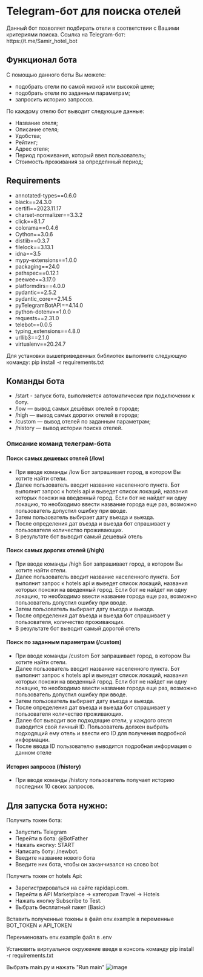 <h1>Telegram-бот для поиска отелей</h1>
Данный бот позволяет подбирать отели в соответствии с Вашими критериями поиска. Ссылка на Telegram-бот: https://t.me/Samir_hotel_bot

<h2>Функционал бота</h2>
С помощью данного боты Вы можете:

<ul><li>подобрать отели по самой низкой или высокой цене;</li>
<li>подобрать отели по заданным параметрам;</li>
<li>запросить историю запросов.</li></ul>
По каждому отелю бот выводит следующие данные:

<ul><li>Название отеля;</li>
<li>Описание отеля;</li>
<li>Удобства;</li>
<li>Рейтинг;</li>
<li>Адрес отеля;</li>
<li>Период проживания, который ввел пользователь;</li>
<li>Стоимость проживания за определнный период;</li></ul>

<h2>Requirements</h2>
<ul><li>annotated-types==0.6.0</li>
<li>black==24.3.0</li>
<li>certifi==2023.11.17</li>
<li>charset-normalizer==3.3.2</li>
<li>click==8.1.7</li>
<li>colorama==0.4.6</li>
<li>Cython==3.0.6</li>
<li>distlib==0.3.7</li>
<li>filelock==3.13.1</li>
<li>idna==3.5</li>
<li>mypy-extensions==1.0.0</li>
<li>packaging==24.0</li>
<li>pathspec==0.12.1</li>
<li>peewee==3.17.0</li>
<li>platformdirs==4.0.0</li>
<li>pydantic==2.5.2</li>
<li>pydantic_core==2.14.5</li>
<li>pyTelegramBotAPI==4.14.0</li>
<li>python-dotenv==1.0.0</li>
<li>requests==2.31.0</li>
<li>telebot==0.0.5</li>
<li>typing_extensions==4.8.0</li>
<li>urllib3==2.1.0</li>
<li>virtualenv==20.24.7</li></ul>

Для установки вышеприведенных библиотек выполните следующую команду: pip install -r requirements.txt

<h2>Команды бота</h2>
<ul><li>/start - запуск бота, выполняется автоматически при подключении к боту.</li>
<li>/low — вывод самых дешёвых отелей в городе;</li>
<li>/high — вывод самых дорогих отелей в городе;</li>
<li>/custom — вывод отелей по заданным параметрам;</li>
<li>/history — вывод истории поиска отелей.</li></ul>
<h3>Описание команд телеграм-бота</h3>
<h4>Поиск самых дешевых отелей (/low)</h4>
<ul><li>При вводе команды /low Бот запрашивает город, в котором Вы хотите найти отели.</li>
<li>Далее пользователь вводит название населенного пункта. Бот выполнит запрос к hotels api и выведет список локаций, названия которых похожи на введенный город. Если бот не найдет ни одну локацию, то необходимо ввести название города еще раз, возможно пользователь допустил ошибку при вводе.</li>
<li>Затем пользователь выбирает дату въезда и выезда.</li>
<li>После определения дат въезда и выезда бот спрашивает у пользователя количество проживающих.</li>
<li>В результате бот выводит самый дешевый отель</li></ul>
<h4>Поиск самых дорогих отелей (/high)</h4>
<ul><li>При вводе команды /high Бот запрашивает город, в котором Вы хотите найти отели.</li>
<li>Далее пользователь вводит название населенного пункта. Бот выполнит запрос к hotels api и выведет список локаций, названия которых похожи на введенный город. Если бот не найдет ни одну локацию, то необходимо ввести название города еще раз, возможно пользователь допустил ошибку при вводе.</li>
<li>Затем пользователь выбирает дату въезда и выезда.</li>
<li>После определения дат въезда и выезда бот спрашивает у пользователя, количество проживающих.</li>
<li>В результате бот выводит самый дорогой отель</li></ul>
<h4>Поиск по заданным параметрам (/сustom)</h4>
<ul><li>При вводе команды /custom Бот запрашивает город, в котором Вы хотите найти отели.</li>
<li>Далее пользователь вводит название населенного пункта. Бот выполнит запрос к hotels api и выведет список локаций, названия которых похожи на введенный город. Если бот не найдет ни одну локацию, то необходимо ввести название города еще раз, возможно пользователь допустил ошибку при вводе.</li>
<li>Затем пользователь выбирает дату въезда и выезда.</li>
<li>После определения дат въезда и выезда бот спрашивает у пользователя количество проживающих.</li>
<li>Далее бот выводит все подходящие отели, у каждого отеля выводится свой личный ID. Пользователь должен выбрать подходящий ему отель и ввести его ID для получения подробной информации.</li>
<li>После ввода ID пользователю выводится подробная информация о данном отеле</li></ul>  
<h4>История запросов (/history)</h4>
<ul><li>При вводе команды /history пользователь получает историю последних 10 своих запросов.</li></ul>

<h2>Для запуска бота нужно:</h2>
Получить токен бота:

<ul><li>Запустить Telegram
<li>Перейти в бота: @BotFather</li>
<li>Нажать кнопку: START</li>
<li>Написать боту: /newbot.</li>
<li>Введите название нового бота</li>
<li>Введите ник бота, чтобы он заканчивался на слово bot</li></ul>
Получить токен от hotels Api:

<ul><li>Зарегистрироваться на сайте rapidapi.com.</li>
<li>Перейти в API Marketplace → категория Travel → Hotels</li>
<li>Нажать кнопку Subscribe to Test.</li>
<li>Выбрать бесплатный пакет (Basic)</li></ul>
Вставить полученные токены в файл env.example в переменные BOT_TOKEN и API_TOKEN

Переименовать env.example файл в .env

Установить виртуальное окружение введя в консоль команду pip install -r requirements.txt

Выбрать main.py и нажать "Run main" ![image](https://github.com/6lackwine/hotel_bot_tg/assets/133801008/9025d5c4-b318-4b84-b769-38d3326dc80d)

